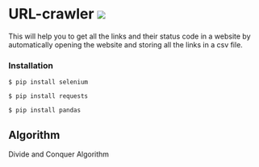 # URL-crawler [![](https://img.shields.io/badge/Python%20-v3.7-red)](https://www.python.org/downloads/release/python-370/)

This will help you to get all the links and their status code in a website by automatically opening the website and storing all the links in a csv file.

### Installation

```
$ pip install selenium
```
```
$ pip install requests
```
```
$ pip install pandas
```

## Algorithm
Divide and Conquer Algorithm

